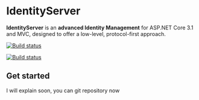 # IdentityServer


**IdentityServer** is an **advanced Identity Management** for ASP.NET Core 3.1 and MVC, designed to offer a low-level, protocol-first approach.

[![Build status](https://ci.appveyor.com/api/projects/status/tyenw4ffs00j4sav/branch/dev?svg=true)](https://ci.appveyor.com/project/mohsenTalal/IdentityServer/branch/master)

[![Build status](https://api.travis-ci.org/mohsenTalal/IdentityServer.svg?branch=master)](https://travis-ci.org/mohsenTalal/IdentityServer)


## Get started
I will explain soon, you can git repository now 
